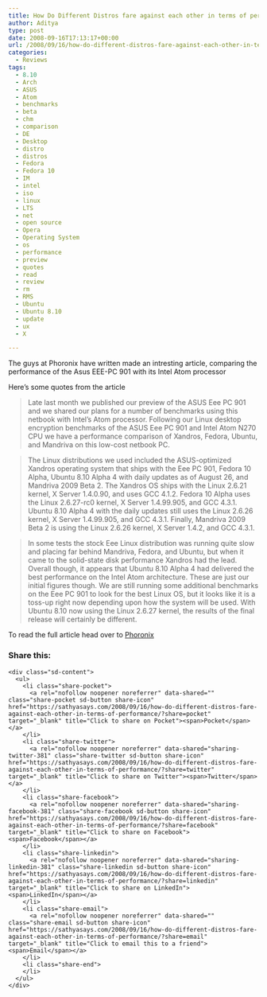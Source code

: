 ```yaml
---
title: How Do Different Distros fare against each other in terms of performance ?
author: Aditya
type: post
date: 2008-09-16T17:13:17+00:00
url: /2008/09/16/how-do-different-distros-fare-against-each-other-in-terms-of-performance/
categories:
  - Reviews
tags:
  - 8.10
  - Arch
  - ASUS
  - Atom
  - benchmarks
  - beta
  - chm
  - comparison
  - DE
  - Desktop
  - distro
  - distros
  - Fedora
  - Fedora 10
  - IM
  - intel
  - iso
  - linux
  - LTS
  - net
  - open source
  - Opera
  - Operating System
  - os
  - performance
  - preview
  - quotes
  - read
  - review
  - rm
  - RMS
  - Ubuntu
  - Ubuntu 8.10
  - update
  - ux
  - X

---
```

The guys at Phoronix have written made an intresting article, comparing the performance of the Asus EEE-PC 901 with its Intel Atom processor
  
Here&#8217;s some quotes from the article

> Late last month we published our preview of the ASUS Eee PC 901 and we shared our plans for a number of benchmarks using this netbook with Intel&#8217;s Atom processor. Following our Linux desktop encryption benchmarks of the ASUS Eee PC 901 and Intel Atom N270 CPU we have a performance comparison of Xandros, Fedora, Ubuntu, and Mandriva on this low-cost netbook PC.

> The Linux distributions we used included the ASUS-optimized Xandros operating system that ships with the Eee PC 901, Fedora 10 Alpha, Ubuntu 8.10 Alpha 4 with daily updates as of August 26, and Mandriva 2009 Beta 2. The Xandros OS ships with the Linux 2.6.21 kernel, X Server 1.4.0.90, and uses GCC 4.1.2. Fedora 10 Alpha uses the Linux 2.6.27-rc0 kernel, X Server 1.4.99.905, and GCC 4.3.1. Ubuntu 8.10 Alpha 4 with the daily updates still uses the Linux 2.6.26 kernel, X Server 1.4.99.905, and GCC 4.3.1. Finally, Mandriva 2009 Beta 2 is using the Linux 2.6.26 kernel, X Server 1.4.2, and GCC 4.3.1.

> In some tests the stock Eee Linux distribution was running quite slow and placing far behind Mandriva, Fedora, and Ubuntu, but when it came to the solid-state disk performance Xandros had the lead. Overall though, it appears that Ubuntu 8.10 Alpha 4 had delivered the best performance on the Intel Atom architecture. These are just our initial figures though. We are still running some additional benchmarks on the Eee PC 901 to look for the best Linux OS, but it looks like it is a toss-up right now depending upon how the system will be used. With Ubuntu 8.10 now using the Linux 2.6.27 kernel, the results of the final release will certainly be different.

To read the full article head over to [Phoronix][1]

<div class="sharedaddy sd-sharing-enabled">
  <div class="robots-nocontent sd-block sd-social sd-social-icon-text sd-sharing">
    <h3 class="sd-title">
      Share this:
    </h3>
    
    <div class="sd-content">
      <ul>
        <li class="share-pocket">
          <a rel="nofollow noopener noreferrer" data-shared="" class="share-pocket sd-button share-icon" href="https://sathyasays.com/2008/09/16/how-do-different-distros-fare-against-each-other-in-terms-of-performance/?share=pocket" target="_blank" title="Click to share on Pocket"><span>Pocket</span></a>
        </li>
        <li class="share-twitter">
          <a rel="nofollow noopener noreferrer" data-shared="sharing-twitter-381" class="share-twitter sd-button share-icon" href="https://sathyasays.com/2008/09/16/how-do-different-distros-fare-against-each-other-in-terms-of-performance/?share=twitter" target="_blank" title="Click to share on Twitter"><span>Twitter</span></a>
        </li>
        <li class="share-facebook">
          <a rel="nofollow noopener noreferrer" data-shared="sharing-facebook-381" class="share-facebook sd-button share-icon" href="https://sathyasays.com/2008/09/16/how-do-different-distros-fare-against-each-other-in-terms-of-performance/?share=facebook" target="_blank" title="Click to share on Facebook"><span>Facebook</span></a>
        </li>
        <li class="share-linkedin">
          <a rel="nofollow noopener noreferrer" data-shared="sharing-linkedin-381" class="share-linkedin sd-button share-icon" href="https://sathyasays.com/2008/09/16/how-do-different-distros-fare-against-each-other-in-terms-of-performance/?share=linkedin" target="_blank" title="Click to share on LinkedIn"><span>LinkedIn</span></a>
        </li>
        <li class="share-email">
          <a rel="nofollow noopener noreferrer" data-shared="" class="share-email sd-button share-icon" href="https://sathyasays.com/2008/09/16/how-do-different-distros-fare-against-each-other-in-terms-of-performance/?share=email" target="_blank" title="Click to email this to a friend"><span>Email</span></a>
        </li>
        <li class="share-end">
        </li>
      </ul>
    </div>
  </div>
</div>

 [1]: http://www.phoronix.com/scan.php?page=article&item=asus_eee_distros&num=1